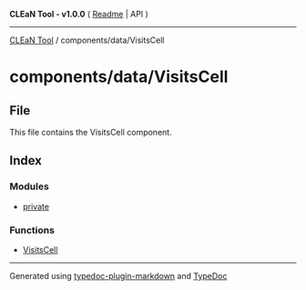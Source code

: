 **CLEaN Tool - v1.0.0** ( [Readme](../../../README.md) \| API )

***

[CLEaN Tool](../../../modules.md) / components/data/VisitsCell

# components/data/VisitsCell

## File

This file contains the VisitsCell component.

## Index

### Modules

- [private](private/README.md)

### Functions

- [VisitsCell](functions/VisitsCell.md)

***

Generated using [typedoc-plugin-markdown](https://www.npmjs.com/package/typedoc-plugin-markdown) and [TypeDoc](https://typedoc.org/)
